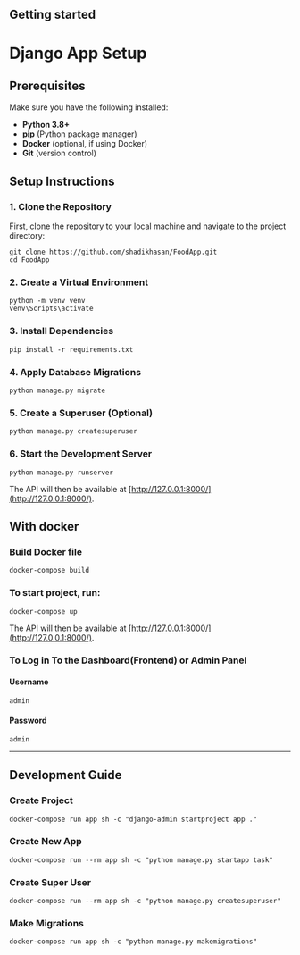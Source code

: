 ## Getting started
# Django App Setup

## Prerequisites

Make sure you have the following installed:

- **Python 3.8+**
- **pip** (Python package manager)
- **Docker** (optional, if using Docker)
- **Git** (version control)

## Setup Instructions

### 1. Clone the Repository

First, clone the repository to your local machine and navigate to the project directory:

```
git clone https://github.com/shadikhasan/FoodApp.git
cd FoodApp
```
### 2. Create a Virtual Environment
```
python -m venv venv
venv\Scripts\activate
```
### 3. Install Dependencies
```
pip install -r requirements.txt
```
### 4. Apply Database Migrations
```
python manage.py migrate
```
### 5. Create a Superuser (Optional)
```
python manage.py createsuperuser
```
### 6. Start the Development Server
```
python manage.py runserver
```
The API will then be available at [http://127.0.0.1:8000/](http://127.0.0.1:8000/).


## With docker
### Build Docker file

```
docker-compose build
```

### To start project, run:

```
docker-compose up
```

The API will then be available at [http://127.0.0.1:8000/](http://127.0.0.1:8000/).

### To Log in To the Dashboard(Frontend) or Admin Panel

#### Username

```
admin
```

#### Password

```
admin
```

---

## Development Guide

### Create Project

```
docker-compose run app sh -c "django-admin startproject app ."
```

### Create New App

```
docker-compose run --rm app sh -c "python manage.py startapp task"
```

### Create Super User

```
docker-compose run --rm app sh -c "python manage.py createsuperuser"
```

### Make Migrations

```
docker-compose run app sh -c "python manage.py makemigrations"
```
